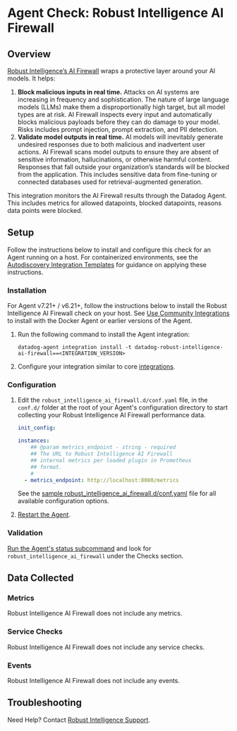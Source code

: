 # Agent Check: Robust Intelligence AI Firewall

## Overview

[Robust Intelligence’s AI Firewall][1] wraps a protective layer around your AI models. It helps:
1. **Block malicious inputs in real time.** Attacks on AI systems are increasing in frequency and sophistication. The nature of large language models (LLMs) make them a disproportionally high target, but all model types are at risk. AI Firewall inspects every input and automatically blocks malicious payloads before they can do damage to your model. Risks includes prompt injection, prompt extraction, and PII detection.
2. **Validate model outputs in real time.** AI models will inevitably generate undesired responses due to both malicious and inadvertent user actions. AI Firewall scans model outputs to ensure they are absent of sensitive information, hallucinations, or otherwise harmful content. Responses that fall outside your organization’s standards will be blocked from the application. This includes sensitive data from fine-tuning or connected databases used for retrieval-augmented generation.

This integration monitors the AI Firewall results through the Datadog Agent. This includes metrics for allowed datapoints, blocked datapoints, reasons data points were blocked.

## Setup

Follow the instructions below to install and configure this check for an Agent running on a host. For containerized environments, see the [Autodiscovery Integration Templates][3] for guidance on applying these instructions.

### Installation

For Agent v7.21+ / v6.21+, follow the instructions below to install the Robust Intelligence AI Firewall check on your host. See [Use Community Integrations][2] to install with the Docker Agent or earlier versions of the Agent.

1. Run the following command to install the Agent integration:

   ```shell
   datadog-agent integration install -t datadog-robust-intelligence-ai-firewall==<INTEGRATION_VERSION>
   ```

2. Configure your integration similar to core [integrations][3].

### Configuration

1. Edit the `robust_intelligence_ai_firewall.d/conf.yaml` file, in the `conf.d/` folder at the root of your Agent's configuration directory to start collecting your Robust Intelligence AI Firewall performance data.
    ```yaml
    init_config:

    instances:
        ## @param metrics_endpoint - string - required
        ## The URL to Robust Intelligence AI Firewall 
        ## internal metrics per loaded plugin in Prometheus
        ## format.
        #
      - metrics_endpoint: http://localhost:8080/metrics
    ```
   See the [sample robust_intelligence_ai_firewall.d/conf.yaml][4] file for all available configuration options.

2. [Restart the Agent][5].

### Validation

[Run the Agent's status subcommand][6] and look for `robust_intelligence_ai_firewall` under the Checks section.

## Data Collected

### Metrics

Robust Intelligence AI Firewall does not include any metrics.

### Service Checks

Robust Intelligence AI Firewall does not include any service checks.

### Events

Robust Intelligence AI Firewall does not include any events.

## Troubleshooting

Need Help? Contact [Robust Intelligence Support][9].

[1]: https://www.robustintelligence.com/
[2]: https://app.datadoghq.com/account/settings/agent/latest
[3]: https://docs.datadoghq.com/agent/kubernetes/integrations/
[4]: https://github.com/DataDog/integrations-extras/blob/master/robust_intelligence_ai_firewall/datadog_checks/robust_intelligence_ai_firewall/data/conf.yaml.example
[5]: https://docs.datadoghq.com/agent/guide/agent-commands/#start-stop-and-restart-the-agent
[6]: https://docs.datadoghq.com/agent/guide/agent-commands/#agent-status-and-information
[7]: https://github.com/DataDog/integrations-extras/blob/master/robust_intelligence_ai_firewall/metadata.csv
[8]: https://github.com/DataDog/integrations-extras/blob/master/robust_intelligence_ai_firewall/assets/service_checks.json
[9]: mailto:help@robustintelligence.com

